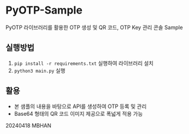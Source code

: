# PyOTP-Sample


PyOTP 라이브러리를 활용한 OTP 생성 및 QR 코드, OTP Key 관리 콘솔 Sample

## 실행방법

1. `pip install -r requirements.txt` 실행하여 라이브러리 설치
2. `python3 main.py` 실행

## 활용
- 본 샘플의 내용을 바탕으로 API를 생성하여 OTP 등록 및 관리
- Base64 형태의 QR 코드 이미지 제공으로 폭넓게 적용 가능


20240418 MBHAN